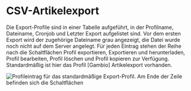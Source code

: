 # CSV-Artikelexport 

Die Export-Profile sind in einer Tabelle aufgeführt, in der Profilname, Dateiname, Cronjob und Letzter Export aufgelistet sind. Vor dem ersten Export wird der zugehörige Dateiname grau angezeigt, die Datei wurde noch nicht auf dem Server angelegt. Für jeden Eintrag stehen der Reihe nach die Schaltflächen Profil exportieren, Exportieren und herunterladen, Profil bearbeiten, Profil löschen und Profil kopieren zur Verfügung. Standardmäßig ist hier das Profil \[Gambio\] Artikelexport vorhanden.

![](Bilder/ExportIcons.png "Profileintrag für das standardmäßige Export-Profil. Am Ende der
      Zeile befinden sich die Schaltflächen")

  

  

  

  

  

  




